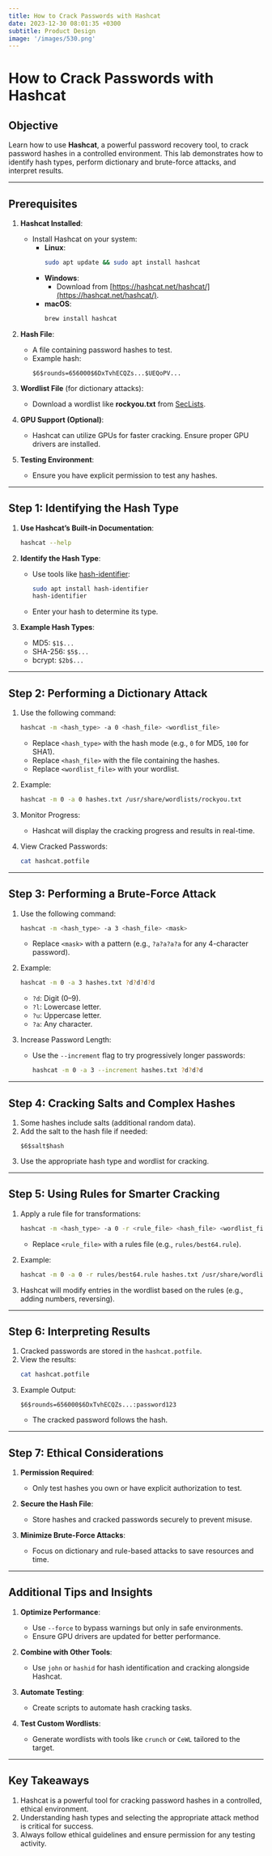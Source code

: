 ```yaml
---
title: How to Crack Passwords with Hashcat
date: 2023-12-30 08:01:35 +0300
subtitle: Product Design
image: '/images/530.png'
---
```

# How to Crack Passwords with Hashcat

## **Objective**
Learn how to use **Hashcat**, a powerful password recovery tool, to crack password hashes in a controlled environment. This lab demonstrates how to identify hash types, perform dictionary and brute-force attacks, and interpret results.

---

## **Prerequisites**
1. **Hashcat Installed**:
   - Install Hashcat on your system:
     - **Linux**:
       ```bash
       sudo apt update && sudo apt install hashcat
       ```
     - **Windows**:
       - Download from [https://hashcat.net/hashcat/](https://hashcat.net/hashcat/).
     - **macOS**:
       ```bash
       brew install hashcat
       ```

2. **Hash File**:
   - A file containing password hashes to test.
   - Example hash:
     ```
     $6$rounds=656000$6DxTvhECQZs...$UEQoPV...
     ```

3. **Wordlist File** (for dictionary attacks):
   - Download a wordlist like **rockyou.txt** from [SecLists](https://github.com/danielmiessler/SecLists).

4. **GPU Support (Optional)**:
   - Hashcat can utilize GPUs for faster cracking. Ensure proper GPU drivers are installed.

5. **Testing Environment**:
   - Ensure you have explicit permission to test any hashes.

---

## **Step 1: Identifying the Hash Type**
1. **Use Hashcat’s Built-in Documentation**:
   ```bash
   hashcat --help
   ```

2. **Identify the Hash Type**:
   - Use tools like [hash-identifier](https://github.com/blackploit/hash-identifier):
     ```bash
     sudo apt install hash-identifier
     hash-identifier
     ```
   - Enter your hash to determine its type.

3. **Example Hash Types**:
   - MD5: `$1$...`
   - SHA-256: `$5$...`
   - bcrypt: `$2b$...`

---

## **Step 2: Performing a Dictionary Attack**
1. Use the following command:
   ```bash
   hashcat -m <hash_type> -a 0 <hash_file> <wordlist_file>
   ```
   - Replace `<hash_type>` with the hash mode (e.g., `0` for MD5, `100` for SHA1).
   - Replace `<hash_file>` with the file containing the hashes.
   - Replace `<wordlist_file>` with your wordlist.

2. Example:
   ```bash
   hashcat -m 0 -a 0 hashes.txt /usr/share/wordlists/rockyou.txt
   ```

3. Monitor Progress:
   - Hashcat will display the cracking progress and results in real-time.

4. View Cracked Passwords:
   ```bash
   cat hashcat.potfile
   ```

---

## **Step 3: Performing a Brute-Force Attack**
1. Use the following command:
   ```bash
   hashcat -m <hash_type> -a 3 <hash_file> <mask>
   ```
   - Replace `<mask>` with a pattern (e.g., `?a?a?a?a` for any 4-character password).

2. Example:
   ```bash
   hashcat -m 0 -a 3 hashes.txt ?d?d?d?d
   ```
   - `?d`: Digit (0–9).
   - `?l`: Lowercase letter.
   - `?u`: Uppercase letter.
   - `?a`: Any character.

3. Increase Password Length:
   - Use the `--increment` flag to try progressively longer passwords:
     ```bash
     hashcat -m 0 -a 3 --increment hashes.txt ?d?d?d
     ```

---

## **Step 4: Cracking Salts and Complex Hashes**
1. Some hashes include salts (additional random data).
2. Add the salt to the hash file if needed:
   ```
   $6$salt$hash
   ```
3. Use the appropriate hash type and wordlist for cracking.

---

## **Step 5: Using Rules for Smarter Cracking**
1. Apply a rule file for transformations:
   ```bash
   hashcat -m <hash_type> -a 0 -r <rule_file> <hash_file> <wordlist_file>
   ```
   - Replace `<rule_file>` with a rules file (e.g., `rules/best64.rule`).

2. Example:
   ```bash
   hashcat -m 0 -a 0 -r rules/best64.rule hashes.txt /usr/share/wordlists/rockyou.txt
   ```

3. Hashcat will modify entries in the wordlist based on the rules (e.g., adding numbers, reversing).

---

## **Step 6: Interpreting Results**
1. Cracked passwords are stored in the `hashcat.potfile`.
2. View the results:
   ```bash
   cat hashcat.potfile
   ```
3. Example Output:
   ```
   $6$rounds=656000$6DxTvhECQZs...:password123
   ```
   - The cracked password follows the hash.

---

## **Step 7: Ethical Considerations**
1. **Permission Required**:
   - Only test hashes you own or have explicit authorization to test.

2. **Secure the Hash File**:
   - Store hashes and cracked passwords securely to prevent misuse.

3. **Minimize Brute-Force Attacks**:
   - Focus on dictionary and rule-based attacks to save resources and time.

---

## **Additional Tips and Insights**
1. **Optimize Performance**:
   - Use `--force` to bypass warnings but only in safe environments.
   - Ensure GPU drivers are updated for better performance.

2. **Combine with Other Tools**:
   - Use `john` or `hashid` for hash identification and cracking alongside Hashcat.

3. **Automate Testing**:
   - Create scripts to automate hash cracking tasks.

4. **Test Custom Wordlists**:
   - Generate wordlists with tools like `crunch` or `CeWL` tailored to the target.

---

## **Key Takeaways**
1. Hashcat is a powerful tool for cracking password hashes in a controlled, ethical environment.
2. Understanding hash types and selecting the appropriate attack method is critical for success.
3. Always follow ethical guidelines and ensure permission for any testing activity.
